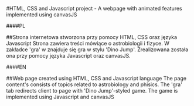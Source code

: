 #HTML, CSS and Javascript project - A webpage with animated features implemented using canvasJS

####PL

##Strona internetowa stworzona przy pomocy HTML, CSS oraz języka Javascript 
Strona zawiera treści mówiące o astrobiologii i fizyce.
W zakładce 'gra' w znajduje się gra w stylu 'Dino Jump'.
Zrealizowana została ona przy pomocy języka Javascript oraz canvasJS.

####EN

##Web page created using HTML, CSS and Javascript language
The page content's consists of topics related to astrobiology and phisics.
The 'gra' tab redirects client to page with 'Dino Jump'-styled game.
The game is implemented using Javascript and canvasJS